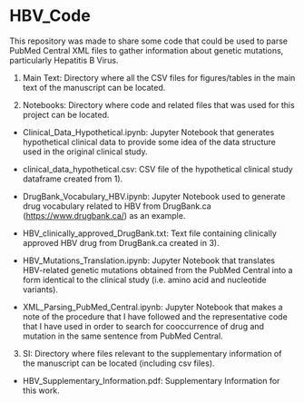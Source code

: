 # HBV_Code
This repository was made to share some code that could be used to parse PubMed Central XML files to gather information about genetic mutations, particularly Hepatitis B Virus. 

1) Main Text: Directory where all the CSV files for figures/tables in the main text of the manuscript can be located. 

2) Notebooks: Directory where code and related files that was used for this project can be located. 

- Clinical_Data_Hypothetical.ipynb: Jupyter Notebook that generates hypothetical clinical data to provide some idea of the data structure used in the original clinical study. 

- clinical_data_hypothetical.csv: CSV file of the hypothetical clinical study dataframe created from 1). 

- DrugBank_Vocabulary_HBV.ipynb: Jupyter Notebook used to generate drug vocabulary related to HBV from DrugBank.ca (https://www.drugbank.ca/) as an example.

- HBV_clinically_approved_DrugBank.txt: Text file containing clinically approved HBV drug from DrugBank.ca created in 3). 

- HBV_Mutations_Translation.ipynb: Jupyter Notebook that translates HBV-related genetic mutations obtained from the PubMed Central into a form identical to the clinical study (i.e. amino acid and nucleotide variants). 

- XML_Parsing_PubMed_Central.ipynb: Jupyter Notebook that makes a note of the procedure that I have followed and the representative code that I have used in order to search for cooccurrence of drug and mutation in the same sentence from PubMed Central. 

3) SI: Directory where files relevant to the supplementary information of the manuscript can be located (including csv files). 

- HBV_Supplementary_Information.pdf: Supplementary Information for this work. 
